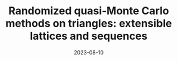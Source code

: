 ---
title: "Randomized quasi‑Monte Carlo methods on triangles: extensible lattices and sequences"
authors:
- Gracia Y. Dong
- Erik Hintz
- Marius Hofert
- Christiane Lemieux
date: "2023-08-10"

publication: "Submitted to Methodology and Computing in Applied Probability"

links:
    pdf: 
---